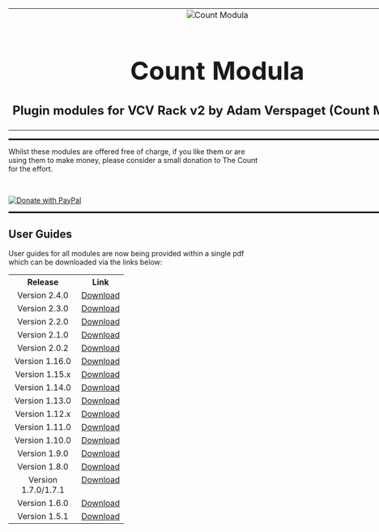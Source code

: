 <table style="width:1000px; border: 0px solid black;">
<tr style="border: 0px solid black;">
<td style="border: 0px solid black;">
<center>
<img src="./img/CountModulaLogo.png" alt="Count Modula">
<h1 style="border-bottom: 0px;font-size:50px;">Count Modula</h1>
<h2 style="border-bottom: 0px;">Plugin modules for VCV Rack v2 by Adam Verspaget (Count Modula)</h2>
</center>
</td>
</tr>
</table>
<hr style="width:1000px; border: 1px solid black;"/>
Whilst these modules are offered free of charge, if you like them or are using them to make money, please consider a small donation to The Count for the effort.
<p>&nbsp;</p>
<a href="https://www.paypal.me/CountModula" target="_donate"><img src="https://www.paypalobjects.com/en_AU/i/btn/btn_donateCC_LG.gif" border="0" alt="Donate with PayPal"/></a>
<hr style="width:1000px; border: 1px solid black;"/>

<h2>User Guides</h2>
User guides for all modules are now being provided within a single pdf which can be downloaded via the links below:
<table>
<tr valign="top">
<th align="center" style="width:120px;">Release</th><th align="center">Link</th>
</tr>
<tr valign="top">
<td align="center">Version 2.4.0</td><td align="center"><a href="https://github.com/countmodula/VCVRackPluginManuals/releases/download/v2.4.0/Count.Modula.Manual.V2.4.0.pdf">Download</a></td>
</tr>
<tr valign="top">
<td align="center">Version 2.3.0</td><td align="center"><a href="https://github.com/countmodula/VCVRackPluginManuals/releases/download/v2.3.0/Count.Modula.Manual.V2.3.0.pdf">Download</a></td>
</tr>
<tr valign="top">
<td align="center">Version 2.2.0</td><td align="center"><a href="https://github.com/countmodula/VCVRackPluginManuals/releases/download/v2.2.0/Count.Modula.Manual.V2.2.0.pdf">Download</a></td>
</tr>
<tr valign="top">
<td align="center">Version 2.1.0</td><td align="center"><a href="https://github.com/countmodula/VCVRackPluginManuals/releases/download/v2.1.0/Count.Modula.Manual.V2.1.0.pdf">Download</a></td>
</tr>
<tr valign="top">
<td align="center">Version 2.0.2</td><td align="center"><a href="https://github.com/countmodula/VCVRackPluginManuals/releases/download/v2.0.2/Count.Modula.Manual.V2.0.2.pdf">Download</a></td>
</tr>
<tr valign="top">
<td align="center">Version 1.16.0</td><td align="center"><a href="https://github.com/countmodula/VCVRackPluginManuals/releases/download/v1.16.0/Count.Modula.Manual.V1.16.0.pdf">Download</a></td>
</tr>
<tr valign="top">
<td align="center">Version 1.15.x</td><td align="center"><a href="https://github.com/countmodula/VCVRackPluginManuals/releases/download/v1.15.1/Count.Modula.Manual.V1.15.1.pdf">Download</a></td>
</tr>
<tr valign="top">
<td align="center">Version 1.14.0</td><td align="center"><a href="https://github.com/countmodula/VCVRackPluginManuals/releases/download/v1.14.0/Count.Modula.Manual.V1.14.0.pdf">Download</a></td>
</tr>
<tr valign="top">
<td align="center">Version 1.13.0</td><td align="center"><a href="https://github.com/countmodula/VCVRackPluginManuals/releases/download/v1.13.0/Count.Modula.Manual.V1.13.0.pdf">Download</a></td>
</tr>
<tr valign="top">
<td align="center">Version 1.12.x</td><td align="center"><a href="https://github.com/countmodula/VCVRackPluginManuals/releases/download/v1.12.0/Count.Modula.Manual.V1.12.0.pdf">Download</a></td>
</tr>
<tr valign="top">
<td align="center">Version 1.11.0</td><td align="center"><a href="https://github.com/countmodula/VCVRackPluginManuals/releases/download/v1.11.0/Count.Modula.Manual.V1.11.0.pdf">Download</a></td>
</tr>
<tr valign="top">
<td align="center">Version 1.10.0</td><td align="center"><a href="https://github.com/countmodula/VCVRackPluginManuals/releases/download/v1.10.0/Count.Modula.Manual.V1.10.0.pdf">Download</a></td>
</tr>
<tr valign="top">
<td align="center">Version 1.9.0</td><td align="center"><a href="https://github.com/countmodula/VCVRackPluginManuals/releases/download/v1.9.0/Count.Modula.Manual.V1.9.0.pdf">Download</a></td>
</tr>
<tr valign="top">
<td align="center">Version 1.8.0</td><td align="center"><a href="https://github.com/countmodula/VCVRackPluginManuals/releases/download/v1.8.0/Count.Modula.Manual.V1.8.0.pdf">Download</a></td>
</tr>
<tr valign="top">
<td align="center">Version 1.7.0/1.7.1</td><td align="center"><a href="https://github.com/countmodula/VCVRackPluginManuals/releases/download/v1.7.0/Count.Modula.Manual.V1.7.0.pdf">Download</a></td>
</tr>
<tr valign="top">
<td align="center">Version 1.6.0</td><td align="center"><a href="https://github.com/countmodula/VCVRackPluginManuals/releases/download/v1.6.0/Count.Modula.Manual.V1.6.0.pdf">Download</a></td>
</tr>
<tr valign="top">
<td align="center">Version 1.5.1</td><td align="center"><a href="https://github.com/countmodula/VCVRackPluginManuals/releases/download/v1.5.1/Count.Modula.Manual.V1.5.1.pdf">Download</a></td>
</tr>
</table>
